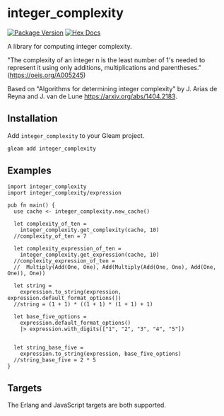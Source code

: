 # integer_complexity

[![Package Version](https://img.shields.io/hexpm/v/integer_complexity)](https://hex.pm/packages/integer_complexity)
[![Hex Docs](https://img.shields.io/badge/hex-docs-ffaff3)](https://hexdocs.pm/integer_complexity/)

A library for computing integer complexity.

"The complexity of an integer n is the least number of 1's needed to represent it using only additions, multiplications and parentheses." (<https://oeis.org/A005245>)

Based on "Algorithms for determining integer complexity" by J. Arias de Reyna and J. van de Lune
<https://arxiv.org/abs/1404.2183>.

## Installation

Add `integer_complexity` to your Gleam project.

```sh
gleam add integer_complexity
```

## Examples


```gleam
import integer_complexity
import integer_complexity/expression

pub fn main() {
  use cache <- integer_complexity.new_cache()

  let complexity_of_ten =
    integer_complexity.get_complexity(cache, 10)
  //complexity_of_ten = 7

  let complexity_expression_of_ten =
    integer_complexity.get_expression(cache, 10)
  //complexity_expression_of_ten = 
  //  Multiply(Add(One, One), Add(Multiply(Add(One, One), Add(One, One)), One))

  let string =
    expression.to_string(expression, expression.default_format_options())
  //string = (1 + 1) * ((1 + 1) * (1 + 1) + 1)

  let base_five_options = 
    expression.default_format_options()
    |> expression.with_digits(["1", "2", "3", "4", "5"])


  let string_base_five =
    expression.to_string(expression, base_five_options)
  //string_base_five = 2 * 5
}
```

## Targets

The Erlang and JavaScript targets are both supported.
